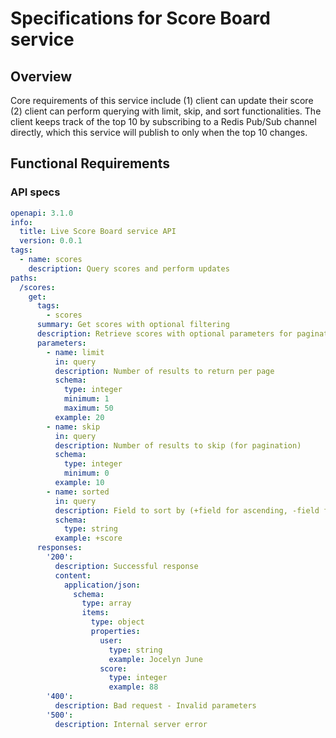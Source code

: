 # Specifications for Score Board service

## Overview

Core requirements of this service include (1) client can update their score (2)
client can perform querying with limit, skip, and sort functionalities. The
client keeps track of the top 10 by subscribing to a Redis Pub/Sub channel
directly, which this service will publish to only when the top 10 changes.

## Functional Requirements

### API specs

```yaml
openapi: 3.1.0
info:
  title: Live Score Board service API
  version: 0.0.1
tags:
  - name: scores
    description: Query scores and perform updates
paths:
  /scores:
    get:
      tags:
        - scores
      summary: Get scores with optional filtering
      description: Retrieve scores with optional parameters for pagination and sorting.
      parameters:
        - name: limit
          in: query
          description: Number of results to return per page
          schema:
            type: integer
            minimum: 1
            maximum: 50
          example: 20
        - name: skip
          in: query
          description: Number of results to skip (for pagination)
          schema:
            type: integer
            minimum: 0
          example: 10
        - name: sorted
          in: query
          description: Field to sort by (+field for ascending, -field for descending)
          schema:
            type: string
          example: +score
      responses:
        '200':
          description: Successful response
          content:
            application/json:
              schema:
                type: array
                items:
                  type: object
                  properties:
                    user:
                      type: string
                      example: Jocelyn June
                    score:
                      type: integer
                      example: 88
        '400':
          description: Bad request - Invalid parameters
        '500':
          description: Internal server error
```
